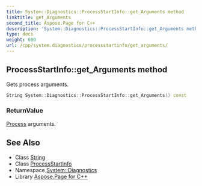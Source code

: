 ```yaml
---
title: System::Diagnostics::ProcessStartInfo::get_Arguments method
linktitle: get_Arguments
second_title: Aspose.Page for C++
description: 'System::Diagnostics::ProcessStartInfo::get_Arguments method. Gets process arguments in C++.'
type: docs
weight: 600
url: /cpp/system.diagnostics/processstartinfo/get_arguments/
---
```

## ProcessStartInfo::get_Arguments method


Gets process arguments.

```cpp
String System::Diagnostics::ProcessStartInfo::get_Arguments() const
```


### ReturnValue

[Process](../../process/) arguments.

## See Also

* Class [String](../../../system/string/)
* Class [ProcessStartInfo](../)
* Namespace [System::Diagnostics](../../)
* Library [Aspose.Page for C++](../../../)
